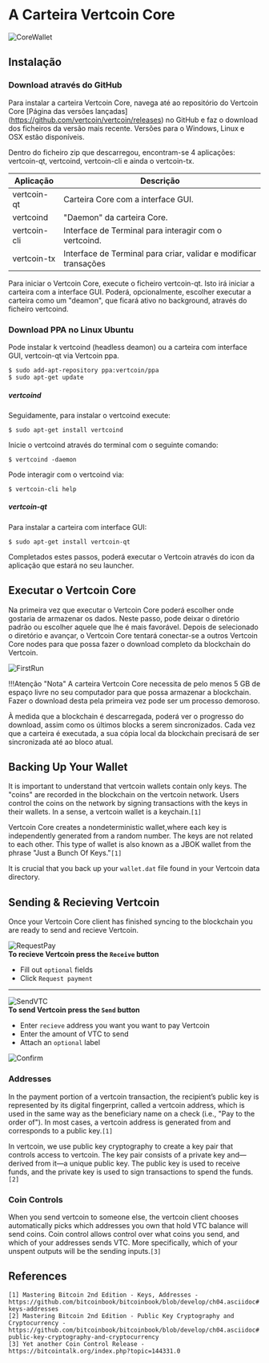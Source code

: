 # A Carteira Vertcoin Core
![CoreWallet](https://i.imgur.com/gl5am5j.png)
## Instalação

### Download através do GitHub

Para instalar a carteira Vertcoin Core, navega até ao repositório do Vertcoin Core [Página das versões lançadas] (https://github.com/vertcoin/vertcoin/releases) no GitHub e faz o download dos ficheiros da versão mais recente. Versões para o Windows, Linux e OSX estão disponíveis.

Dentro do ficheiro zip que descarregou, encontram-se 4 aplicações: vertcoin-qt, vertcoind, vertcoin-cli e ainda o vertcoin-tx.

| Aplicação    | Descrição                                                        |
|--------------|------------------------------------------------------------------|
| vertcoin-qt  | Carteira Core com a interface GUI.                               |
| vertcoind    | "Daemon" da carteira Core.                                       |
| vertcoin-cli | Interface de Terminal para interagir com o vertcoind.            |
| vertcoin-tx  | Interface de Terminal para criar, validar e modificar transações |

Para iniciar o Vertcoin Core, execute o ficheiro vertcoin-qt. Isto irá iniciar a carteira com a interface GUI. Poderá, opcionalmente, escolher executar a carteira como um "deamon", que ficará ativo no background, através do ficheiro vertcoind.

### Download PPA no Linux Ubuntu
Pode instalar k vertcoind (headless deamon) ou a carteira com interface GUI,
vertcoin-qt via Vertcoin ppa.

``` shell
$ sudo add-apt-repository ppa:vertcoin/ppa
$ sudo apt-get update
```

##### vertcoind
Seguidamente, para instalar o vertcoind execute:
``` shell
$ sudo apt-get install vertcoind
```

Inicie o vertcoind através do terminal com o seguinte comando:
``` shell
$ vertcoind -daemon
```

Pode interagir com o vertcoind via:
``` shell
$ vertcoin-cli help
```

##### vertcoin-qt
Para instalar a carteira com interface GUI:
``` shell
$ sudo apt-get install vertcoin-qt
```

Completados estes passos, poderá executar o Vertcoin através do icon da aplicação que estará no seu launcher.

##  Executar o Vertcoin Core
Na primeira vez que executar o Vertcoin Core poderá escolher onde gostaria de armazenar os dados. Neste passo, pode deixar o diretório padrão ou escolher aquele que lhe é mais favorável. Depois de selecionado o diretório e avançar, o Vertcoin Core tentará conectar-se a outros Vertcoin Core nodes para que possa fazer o download completo da blockchain do Vertcoin.

![FirstRun](https://i.imgur.com/C0HQXyI.png)

!!!Atenção "Nota"
    A carteira Vertcoin Core necessita de pelo menos 5 GB de espaço livre no seu computador para que possa armazenar a blockchain. Fazer o download desta pela primeira vez pode ser um processo demoroso.

À medida que a blockchain é descarregada, poderá ver o progresso do download, assim como os últimos blocks a serem sincronizados. Cada vez que a carteira é executada, a sua cópia local da blockchain precisará de ser sincronizada até ao bloco atual.

## Backing Up Your Wallet
It is important to understand that vertcoin wallets contain only keys. The "coins" are recorded in the blockchain on the vertcoin network. Users control the coins on the network by signing transactions with the keys in their wallets. In a sense, a vertcoin wallet is a keychain.`[1]`

Vertcoin Core creates a nondeterministic wallet,where each key is independently generated from a random number. The keys are not related to each other. This type of wallet is also known as a JBOK wallet from the phrase "Just a Bunch Of Keys."`[1]`

It is crucial that you back up your `wallet.dat` file found in your Vertcoin data directory. 

## Sending & Recieving Vertcoin
Once your Vertcoin Core client has finished syncing to the blockchain you are ready to send and recieve Vertcoin. 

![RequestPay](https://i.imgur.com/jRdy3eQ.png)  
**To recieve Vertcoin press the `Receive` button**  
* Fill out `optional` fields 
* Click `Request payment`  

------------------------------------------------

![SendVTC](https://i.imgur.com/lRAIxl2.png)  
**To send Vertcoin press the `Send` button**
* Enter `recieve` address you want you want to pay Vertcoin
* Enter the amount of VTC to send
* Attach an `optional` label  

![Confirm](https://i.imgur.com/0WF7QFs.png)

### Addresses
In the payment portion of a vertcoin transaction, the recipient’s public key is represented by its digital fingerprint, called a vertcoin address, which is used in the same way as the beneficiary name on a check (i.e., "Pay to the order of"). In most cases, a vertcoin address is generated from and corresponds to a public key.`[1]` 

In vertcoin, we use public key cryptography to create a key pair that controls access to vertcoin. The key pair consists of a private key and—​derived from it—​a unique public key. The public key is used to receive funds, and the private key is used to sign transactions to spend the funds.`[2]`

### Coin Controls
When you send vertcoin to someone else, the vertcoin client chooses automatically picks which addresses you own that hold VTC balance will send coins. Coin control allows control over what coins you send, and which of your addresses sends VTC. More specifically, which of your unspent outputs will be the sending inputs.`[3]`

## References
`[1] Mastering Bitcoin 2nd Edition - Keys, Addresses - https://github.com/bitcoinbook/bitcoinbook/blob/develop/ch04.asciidoc#keys-addresses`  
`[2] Mastering Bitcoin 2nd Edition - Public Key Cryptography and Cryptocurrency - https://github.com/bitcoinbook/bitcoinbook/blob/develop/ch04.asciidoc#public-key-cryptography-and-cryptocurrency`  
`[3] Yet another Coin Control Release - https://bitcointalk.org/index.php?topic=144331.0` 


